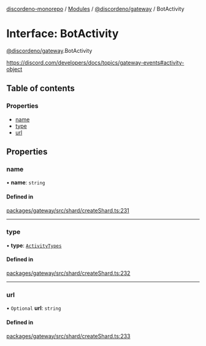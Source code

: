 [discordeno-monorepo](../README.md) / [Modules](../modules.md) / [@discordeno/gateway](../modules/discordeno_gateway.md) / BotActivity

# Interface: BotActivity

[@discordeno/gateway](../modules/discordeno_gateway.md).BotActivity

https://discord.com/developers/docs/topics/gateway-events#activity-object

## Table of contents

### Properties

- [name](discordeno_gateway.BotActivity.md#name)
- [type](discordeno_gateway.BotActivity.md#type)
- [url](discordeno_gateway.BotActivity.md#url)

## Properties

### name

• **name**: `string`

#### Defined in

[packages/gateway/src/shard/createShard.ts:231](https://github.com/deepsarda/discordeno/blob/c6dc30bb/packages/gateway/src/shard/createShard.ts#L231)

---

### type

• **type**: [`ActivityTypes`](../enums/discordeno_gateway.ActivityTypes.md)

#### Defined in

[packages/gateway/src/shard/createShard.ts:232](https://github.com/deepsarda/discordeno/blob/c6dc30bb/packages/gateway/src/shard/createShard.ts#L232)

---

### url

• `Optional` **url**: `string`

#### Defined in

[packages/gateway/src/shard/createShard.ts:233](https://github.com/deepsarda/discordeno/blob/c6dc30bb/packages/gateway/src/shard/createShard.ts#L233)
